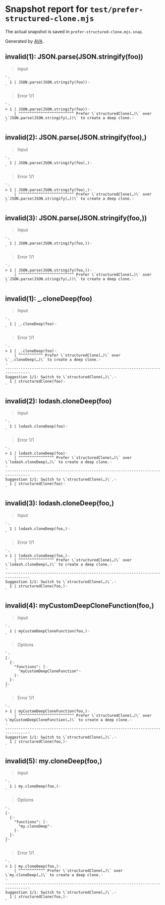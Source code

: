 # Snapshot report for `test/prefer-structured-clone.mjs`

The actual snapshot is saved in `prefer-structured-clone.mjs.snap`.

Generated by [AVA](https://avajs.dev).

## invalid(1): JSON.parse(JSON.stringify(foo))

> Input

    `␊
      1 | JSON.parse(JSON.stringify(foo))␊
    `

> Error 1/1

    `␊
    > 1 | JSON.parse(JSON.stringify(foo))␊
        | ^^^^^^^^^^^^^^^^^^^^^^^^^ Prefer \`structuredClone(…)\` over \`JSON.parse(JSON.stringify(…))\` to create a deep clone.␊
    `

## invalid(2): JSON.parse(JSON.stringify(foo),)

> Input

    `␊
      1 | JSON.parse(JSON.stringify(foo),)␊
    `

> Error 1/1

    `␊
    > 1 | JSON.parse(JSON.stringify(foo),)␊
        | ^^^^^^^^^^^^^^^^^^^^^^^^^ Prefer \`structuredClone(…)\` over \`JSON.parse(JSON.stringify(…))\` to create a deep clone.␊
    `

## invalid(3): JSON.parse(JSON.stringify(foo,))

> Input

    `␊
      1 | JSON.parse(JSON.stringify(foo,))␊
    `

> Error 1/1

    `␊
    > 1 | JSON.parse(JSON.stringify(foo,))␊
        | ^^^^^^^^^^^^^^^^^^^^^^^^^ Prefer \`structuredClone(…)\` over \`JSON.parse(JSON.stringify(…))\` to create a deep clone.␊
    `

## invalid(1): _.cloneDeep(foo)

> Input

    `␊
      1 | _.cloneDeep(foo)␊
    `

> Error 1/1

    `␊
    > 1 | _.cloneDeep(foo)␊
        | ^^^^^^^^^^^ Prefer \`structuredClone(…)\` over \`_.cloneDeep(…)\` to create a deep clone.␊
    ␊
    --------------------------------------------------------------------------------␊
    Suggestion 1/1: Switch to \`structuredClone(…)\`.␊
      1 | structuredClone(foo)␊
    `

## invalid(2): lodash.cloneDeep(foo)

> Input

    `␊
      1 | lodash.cloneDeep(foo)␊
    `

> Error 1/1

    `␊
    > 1 | lodash.cloneDeep(foo)␊
        | ^^^^^^^^^^^^^^^^ Prefer \`structuredClone(…)\` over \`lodash.cloneDeep(…)\` to create a deep clone.␊
    ␊
    --------------------------------------------------------------------------------␊
    Suggestion 1/1: Switch to \`structuredClone(…)\`.␊
      1 | structuredClone(foo)␊
    `

## invalid(3): lodash.cloneDeep(foo,)

> Input

    `␊
      1 | lodash.cloneDeep(foo,)␊
    `

> Error 1/1

    `␊
    > 1 | lodash.cloneDeep(foo,)␊
        | ^^^^^^^^^^^^^^^^ Prefer \`structuredClone(…)\` over \`lodash.cloneDeep(…)\` to create a deep clone.␊
    ␊
    --------------------------------------------------------------------------------␊
    Suggestion 1/1: Switch to \`structuredClone(…)\`.␊
      1 | structuredClone(foo,)␊
    `

## invalid(4): myCustomDeepCloneFunction(foo,)

> Input

    `␊
      1 | myCustomDeepCloneFunction(foo,)␊
    `

> Options

    `␊
    [␊
      {␊
        "functions": [␊
          "myCustomDeepCloneFunction"␊
        ]␊
      }␊
    ]␊
    `

> Error 1/1

    `␊
    > 1 | myCustomDeepCloneFunction(foo,)␊
        | ^^^^^^^^^^^^^^^^^^^^^^^^^ Prefer \`structuredClone(…)\` over \`myCustomDeepCloneFunction(…)\` to create a deep clone.␊
    ␊
    --------------------------------------------------------------------------------␊
    Suggestion 1/1: Switch to \`structuredClone(…)\`.␊
      1 | structuredClone(foo,)␊
    `

## invalid(5): my.cloneDeep(foo,)

> Input

    `␊
      1 | my.cloneDeep(foo,)␊
    `

> Options

    `␊
    [␊
      {␊
        "functions": [␊
          "my.cloneDeep"␊
        ]␊
      }␊
    ]␊
    `

> Error 1/1

    `␊
    > 1 | my.cloneDeep(foo,)␊
        | ^^^^^^^^^^^^ Prefer \`structuredClone(…)\` over \`my.cloneDeep(…)\` to create a deep clone.␊
    ␊
    --------------------------------------------------------------------------------␊
    Suggestion 1/1: Switch to \`structuredClone(…)\`.␊
      1 | structuredClone(foo,)␊
    `
